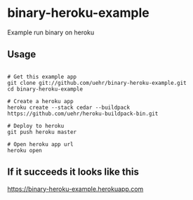 # binary-heroku-example

Example run binary on heroku

Usage
-----

```shell

# Get this example app
git clone git://github.com/uehr/binary-heroku-example.git
cd binary-heroku-example

# Create a heroku app
heroku create --stack cedar --buildpack https://github.com/uehr/heroku-buildpack-bin.git

# Deploy to heroku
git push heroku master

# Open heroku app url
heroku open
```

If it succeeds it looks like this
---------------------------------

https://binary-heroku-example.herokuapp.com
